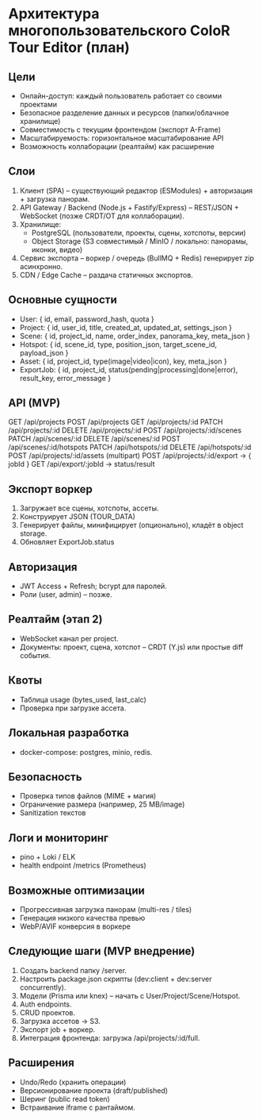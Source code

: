 # Архитектура многопользовательского ColoR Tour Editor (план)

## Цели
- Онлайн-доступ: каждый пользователь работает со своими проектами
- Безопасное разделение данных и ресурсов (папки/облачное хранилище)
- Совместимость с текущим фронтендом (экспорт A-Frame)
- Масштабируемость: горизонтальное масштабирование API
- Возможность коллаборации (реалтайм) как расширение

## Слои
1. Клиент (SPA) – существующий редактор (ESModules) + авторизация + загрузка панорам.
2. API Gateway / Backend (Node.js + Fastify/Express) – REST/JSON + WebSocket (позже CRDT/OT для коллаборации).
3. Хранилище:
   - PostgreSQL (пользователи, проекты, сцены, хотспоты, версии)
   - Object Storage (S3 совместимый / MinIO / локально: панорамы, иконки, видео)
4. Сервис экспорта – воркер / очередь (BullMQ + Redis) генерирует zip асинхронно.
5. CDN / Edge Cache – раздача статичных экспортов.

## Основные сущности
- User: { id, email, password_hash, quota }
- Project: { id, user_id, title, created_at, updated_at, settings_json }
- Scene: { id, project_id, name, order_index, panorama_key, meta_json }
- Hotspot: { id, scene_id, type, position_json, target_scene_id, payload_json }
- Asset: { id, project_id, type(image|video|icon), key, meta_json }
- ExportJob: { id, project_id, status(pending|processing|done|error), result_key, error_message }

## API (MVP)
GET /api/projects
POST /api/projects
GET /api/projects/:id
PATCH /api/projects/:id
DELETE /api/projects/:id
POST /api/projects/:id/scenes
PATCH /api/scenes/:id
DELETE /api/scenes/:id
POST /api/scenes/:id/hotspots
PATCH /api/hotspots/:id
DELETE /api/hotspots/:id
POST /api/projects/:id/assets (multipart)
POST /api/projects/:id/export -> { jobId }
GET /api/export/:jobId -> status/result

## Экспорт воркер
1. Загружает все сцены, хотспоты, ассеты.
2. Конструирует JSON (TOUR_DATA)
3. Генерирует файлы, минифицирует (опционально), кладёт в object storage.
4. Обновляет ExportJob.status

## Авторизация
- JWT Access + Refresh; bcrypt для паролей.
- Роли (user, admin) – позже.

## Реалтайм (этап 2)
- WebSocket канал per project.
- Документы: проект, сцена, хотспот – CRDT (Y.js) или простые diff события.

## Квоты
- Таблица usage (bytes_used, last_calc)
- Проверка при загрузке ассета.

## Локальная разработка
- docker-compose: postgres, minio, redis.

## Безопасность
- Проверка типов файлов (MIME + магия)
- Ограничение размера (например, 25 MB/image)
- Sanitization текстов

## Логи и мониторинг
- pino + Loki / ELK
- health endpoint /metrics (Prometheus)

## Возможные оптимизации
- Прогрессивная загрузка панорам (multi-res / tiles)
- Генерация низкого качества превью
- WebP/AVIF конверсия в воркере

## Следующие шаги (MVP внедрение)
1. Создать backend папку /server.
2. Настроить package.json скрипты (dev:client + dev:server concurrently).
3. Модели (Prisma или knex) – начать с User/Project/Scene/Hotspot.
4. Auth endpoints.
5. CRUD проектов.
6. Загрузка ассетов -> S3.
7. Экспорт job + воркер.
8. Интеграция фронтенда: загрузка /api/projects/:id/full.

## Расширения
- Undo/Redo (хранить операции)
- Версионирование проекта (draft/published)
- Шеринг (public read token)
- Встраивание iframe с рантаймом.
